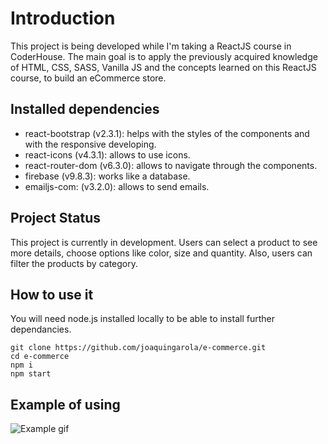 # Introduction

This project is being developed while I'm taking a ReactJS course in CoderHouse. The main goal is to apply the previously acquired knowledge of HTML, CSS, SASS, Vanilla JS and the concepts learned on this ReactJS course, to build an eCommerce store.

## Installed dependencies

- react-bootstrap (v2.3.1): helps with the styles of the components and with the responsive developing.
- react-icons (v4.3.1): allows to use icons.
- react-router-dom (v6.3.0): allows to navigate through the components.
- firebase (v9.8.3): works like a database.
- emailjs-com: (v3.2.0): allows to send emails.

## Project Status

This project is currently in development. Users can select a product to see more details, choose options like color, size and quantity. Also, users can filter the products by category.

## How to use it

You will need node.js installed locally to be able to install further dependancies.

```
git clone https://github.com/joaquingarola/e-commerce.git
cd e-commerce
npm i
npm start
```

## Example of using

![Example gif](https://s8.gifyu.com/images/asd4203f0704c1e1ef6.gif)


